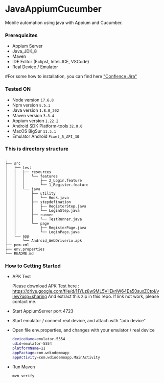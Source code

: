 # JavaAppiumCucumber

Mobile automation using java with Appium and Cucumber.

### Prerequisites

* Appium Server
* Java_JDK_8
* Maven
* IDE Editor (Eclipst, InteliJCE, VSCode)
* Real Device / Emulator

#For some how to installation, you can find here ["Conflence Jira"](https://tcashsquad.atlassian.net/l/c/Rc5nB2Bt "Conflence Jira")

### Tested ON
* Node version `17.6.0`
* Npm version `8.5.1`
* Java version `1.8.0_202`
* Maven version `3.8.4`
* Appium version `1.22.2`
* Android SDK Platform-tools `32.0.0`
* MacOS BigSur `11.5.1`
* Emulator Android `Pixel_5_API_30`

### This is directory structure ###

    .
    ├── src
    │   ├── test
    │   │   ├── resources
    │   │   │   └── features
    │   │   │       ├── 2_Login.feature
    │   │   │       └── 1_Register.feature
    │   │   └── java
    │   │       ├── utility
    │   │       │   └── Hook.java
    │   │       ├── stepdefination
    │   │       │   ├── RegisterStep.java
    │   │       │   └── LoginStep.java
    │   │       ├── runner
    │   │       │   └── TestRunner.java
    │   │       └── page
    │   │           ├── RegisterPage.java
    │   │           └── LoginPage.java
    │   └── app
    │       └── Android_WebDriverio.apk
    ├── pom.xml
    ├── env.properties
    └── README.md

### How to Getting Started
* APK Test

  Please download APK Test here : https://drive.google.com/file/d/11YLz8w9ML5VilEkriW64Ea50suxZCtpI/view?usp=sharing
  And extract this zip in this repo. If link not work, please contact me.

* Start AppiumServer port 4723
* Start emulator / connect real device, and attach with "adb device"
* Open file env.properties, and changes with your emulator / real device

    ```bash
    deviceName=emulator-5554
    udid=emulator-5554
    platformName=11
    appPackage=com.wdiodemoapp
    appActivity=com.wdiodemoapp.MainActivity
    ```
* Run Maven

    ```bash
    mvn verify
    ```
